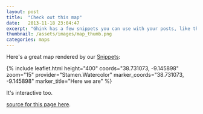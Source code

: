 ```yaml
---
layout: post
title:  "Check out this map"
date:   2013-11-18 23:04:47
excerpt: "Ghink has a few snippets you can use with your posts, like this map."
thumbnail: /assets/images/map_thumb.png
categories: maps
---
```


Here's a great map rendered by our [Snippets][1]:

{% include leaflet.html height="400" coords="38.731073, -9.145898" zoom="15" provider="Stamen.Watercolor" marker_coords="38.731073, -9.145898" marker_title="Here we are" %}

It's interactive too.

<i class="icon-github"></i> [source for this page here][2].

 [1]: https://github.com/celso/ghink/blob/gh-pages/SNIPPETS.md
 [2]: https://raw.github.com/celso/ghink/gh-pages/_posts/2013-11-18-maps.markdown